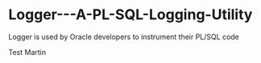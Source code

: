 Logger---A-PL-SQL-Logging-Utility
=================================

Logger is used by Oracle developers to instrument their PL/SQL code

Test Martin

